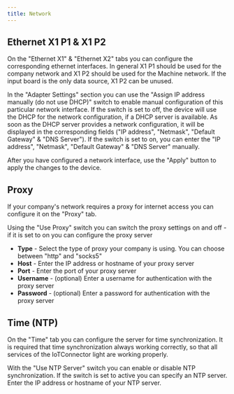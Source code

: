 ```yaml
---
title: Network
---
```


## Ethernet X1 P1 & X1 P2

On the "Ethernet X1" & "Ethernet X2" tabs you can configure the corresponding ethernet interfaces. In general X1 P1 should be used for the company network and X1 P2 should be used for the Machine network. If the input board is the only data source, X1 P2 can be unused.

In the "Adapter Settings" section you can use the "Assign IP address manually (do not use DHCP)" switch to enable manual configuration of this particular network interface.
If the switch is set to off, the device will use the DHCP for the network configuration, if a DHCP server is available. As soon as the DHCP server provides a network configuration, it will be displayed in the corresponding fields ("IP address", "Netmask", "Default Gateway" & "DNS Server").
If the switch is set to on, you can enter the "IP address", "Netmask", "Default Gateway" & "DNS Server" manually.

After you have configured a network interface, use the "Apply" button to apply the changes to the device.

## Proxy

If your company's network requires a proxy for internet access you can configure it on the "Proxy" tab.

Using the "Use Proxy" switch you can switch the proxy settings on and off - if it is set to on you can configure the proxy server

- **Type** - Select the type of proxy your company is using. You can choose between "http" and "socks5"
- **Host** - Enter the IP address or hostname of your proxy server
- **Port** - Enter the port of your proxy server
- **Username** - (optional) Enter a username for authentication with the proxy server
- **Password** - (optional) Enter a password for authentication with the proxy server

## Time (NTP)

On the "Time" tab you can configure the server for time synchronization. It is required that time synchronization always working correctly, so that all services of the IoTConnector light are working properly.

With the "Use NTP Server" switch you can enable or disable NTP synchronization. If the switch is set to active you can specify an NTP server.
Enter the IP address or hostname of your NTP server.
